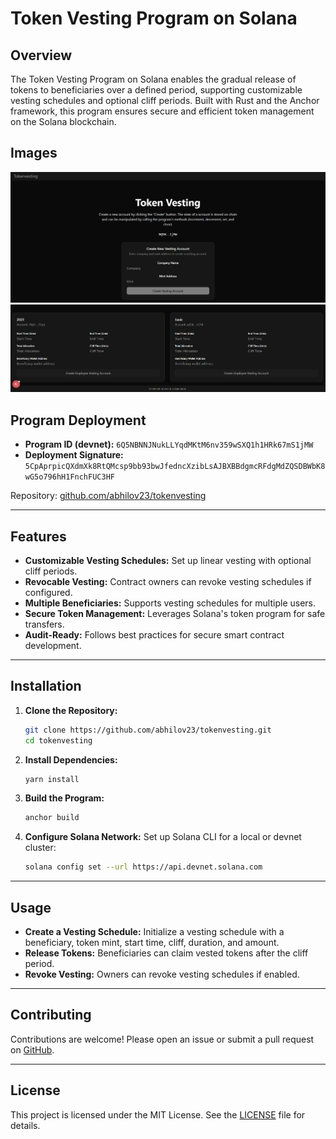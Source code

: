 # Token Vesting Program on Solana

## Overview

The Token Vesting Program on Solana enables the gradual release of tokens to beneficiaries over a defined period, supporting customizable vesting schedules and optional cliff periods. Built with Rust and the Anchor framework, this program ensures secure and efficient token management on the Solana blockchain.

## Images


![Main page](images/Screenshot%202025-06-30%20153717.png)
![Main page](images/image.png)




## Program Deployment

- **Program ID (devnet):** `6Q5NBNNJNukLLYqdMKtM6nv359wSXQ1h1HRk67mS1jMW`
- **Deployment Signature:** `5CpAprpicQXdmXk8RtQMcsp9bb93bwJfedncXzibLsAJBXBBdgmcRFdgMdZQSDBWbK8wG5o796hH1FnchFUC3HF`


Repository: [github.com/abhilov23/tokenvesting](https://github.com/abhilov23/tokenvesting)

---

## Features

- **Customizable Vesting Schedules:** Set up linear vesting with optional cliff periods.
- **Revocable Vesting:** Contract owners can revoke vesting schedules if configured.
- **Multiple Beneficiaries:** Supports vesting schedules for multiple users.
- **Secure Token Management:** Leverages Solana's token program for safe transfers.
- **Audit-Ready:** Follows best practices for secure smart contract development.

---

## Installation

1. **Clone the Repository:**
     ```sh
     git clone https://github.com/abhilov23/tokenvesting.git
     cd tokenvesting
     ```

2. **Install Dependencies:**
     ```sh
     yarn install
     ```

3. **Build the Program:**
     ```sh
     anchor build
     ```

4. **Configure Solana Network:**
     Set up Solana CLI for a local or devnet cluster:
     ```sh
     solana config set --url https://api.devnet.solana.com
     ```

---


## Usage

- **Create a Vesting Schedule:** Initialize a vesting schedule with a beneficiary, token mint, start time, cliff, duration, and amount.
- **Release Tokens:** Beneficiaries can claim vested tokens after the cliff period.
- **Revoke Vesting:** Owners can revoke vesting schedules if enabled.

---

## Contributing

Contributions are welcome! Please open an issue or submit a pull request on [GitHub](https://github.com/abhilov23/tokenvesting).

---

## License

This project is licensed under the MIT License. See the [LICENSE](LICENSE) file for details.